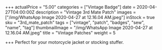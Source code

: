 +++
actualPrice = "5.00"
categories = ["Vintage Badge"]
date = 2020-04-27T04:00:00Z
description = "Vintage 3rd Mate Patch"
images = ["/img/WhatsApp Image 2020-04-27 at 12.16.04 AM.jpeg"]
inStock = true
sku = "3rd_mate_patch"
tags = ["vintage", "patch", "badges", "sew", "name", "tag"]
thumbnailImage = "/img/WhatsApp Image 2020-04-27 at 12.16.04 AM.jpeg"
title = "Vintage Patches"
weight = 5

+++
Perfect for your motorcycle jacket or stocking stuffer. 